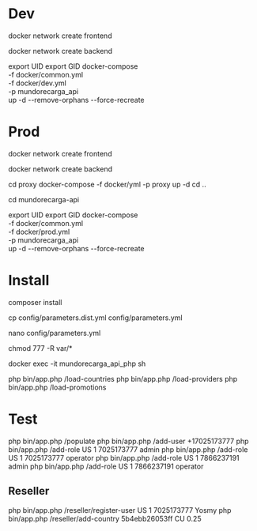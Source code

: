 # Dev

docker network create frontend

docker network create backend

export UID
export GID
docker-compose \
-f docker/common.yml \
-f docker/dev.yml \
-p mundorecarga_api \
up -d --remove-orphans --force-recreate

# Prod

docker network create frontend

docker network create backend

cd proxy
docker-compose -f docker/yml -p proxy up -d
cd ..

cd mundorecarga-api

export UID
export GID
docker-compose \
-f docker/common.yml \
-f docker/prod.yml \
-p mundorecarga_api \
up -d --remove-orphans --force-recreate

# Install

composer install

cp config/parameters.dist.yml config/parameters.yml

nano config/parameters.yml

chmod 777 -R var/*

docker exec -it mundorecarga_api_php sh

php bin/app.php /load-countries
php bin/app.php /load-providers
php bin/app.php /load-promotions

# Test

php bin/app.php /populate
php bin/app.php /add-user +17025173777
php bin/app.php /add-role US 1 7025173777 admin
php bin/app.php /add-role US 1 7025173777 operator
php bin/app.php /add-role US 1 7866237191 admin
php bin/app.php /add-role US 1 7866237191 operator

## Reseller

php bin/app.php /reseller/register-user US 1 7025173777 Yosmy
php bin/app.php /reseller/add-country 5b4ebb26053ff CU 0.25
